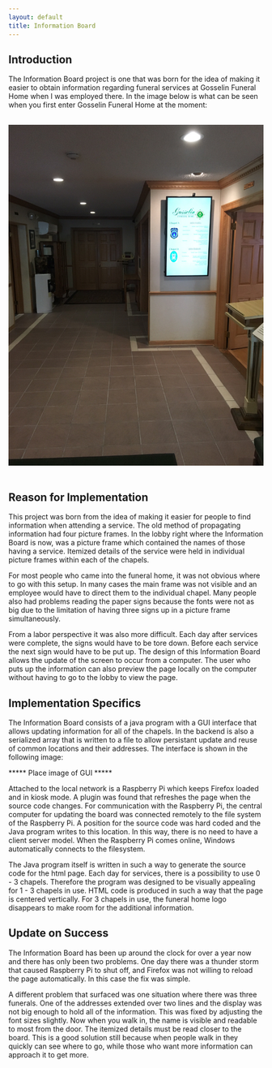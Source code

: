 ```yaml
---
layout: default
title: Information Board
---
```


## Introduction

The Information Board project is one that was born for the idea of making it
easier to obtain information regarding funeral services at Gosselin Funeral
Home when I was employed there. In the image below is what can be seen when
you first enter Gosselin Funeral Home at the moment:

<br/>
<div class="row">
    <img class="img-responsive" src="./img/information_board.png">
</div>
<br/>

## Reason for Implementation

This project was born from the idea of making it easier for people to find 
information when attending a service. The old method of propagating information
had four picture frames. In the lobby right where the Information Board is now,
was a picture frame which contained the names of those having a service.
Itemized details of the service were held in individual picture frames within
each of the chapels.

For most people who came into the funeral home, it was not obvious where to go
with this setup. In many cases the main frame was not visible and an employee
would have to direct them to the individual chapel. Many people also had
problems reading the paper signs because the fonts were not as big due to the
limitation of having three signs up in a picture frame simultaneously.

From a labor perspective it was also more difficult. Each day after services
were complete, the signs would have to be tore down. Before each service the
next sign would have to be put up. The design of this Information Board
allows the update of the screen to occur from a computer. The user who puts
up the information can also preview the page locally on the computer without
having to go to the lobby to view the page.

## Implementation Specifics

The Information Board consists of a java program with a GUI interface that
allows updating information for all of the chapels. In the backend is also
a serialized array that is written to a file to allow persistant update and
reuse of common locations and their addresses. The interface is shown in the
following image:

***** Place image of GUI *****

Attached to the local network is a Raspberry Pi which keeps Firefox loaded
and in kiosk mode. A plugin was found that refreshes the page when the source
code changes. For communication with the Raspberry Pi, the central computer
for updating the board was connected remotely to the file system of the
Raspberry Pi. A position for the source code was hard coded and the Java
program writes to this location. In this way, there is no need to have a
client server model. When the Raspberry Pi comes online, Windows automatically
connects to the filesystem.

The Java program itself is written in such a way to generate the source code
for the html page. Each day for services, there is a possibility to use
0 - 3 chapels. Therefore the program was designed to be visually appealing
for 1 - 3 chapels in use. HTML code is produced in such a way that the
page is centered vertically. For 3 chapels in use, the funeral home logo
disappears to make room for the additional information.

## Update on Success

The Information Board has been up around the clock for over a year now and
there has only been two problems. One day there was a thunder storm that
caused Raspberry Pi to shut off, and Firefox was not willing to reload the
page automatically. In this case the fix was simple.

A different problem that surfaced was one situation where there was three
funerals. One of the addresses extended over two lines and the display
was not big enough to hold all of the information. This was fixed by
adjusting the font sizes slightly. Now when you walk in, the name is
visible and readable to most from the door. The itemized details must be
read closer to the board. This is a good solution still because when people
walk in they quickly can see where to go, while those who want more
information can approach it to get more.
